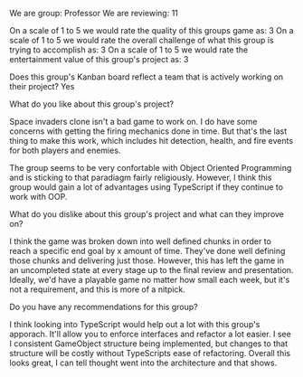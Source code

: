 We are group: Professor
We are reviewing: 11

 

On a scale of 1 to 5 we would rate the quality of this groups game as: 3
On a scale of 1 to 5 we would rate the overall challenge of what this group is trying to accomplish as: 3
On a scale of 1 to 5 we would rate the entertainment value of this group's project as: 3

 

Does this group's Kanban board reflect a team that is actively working on their project? Yes

 

What do you like about this group's project?


Space invaders clone isn't a bad game to work on. I do have some concerns with getting the firing mechanics done in time. But that's the last thing to make this work, which includes hit detection, health, and fire events for both players and enemies.

The group seems to be very confortable with Object Oriented Programming and is sticking to that paradiagm fairly religiously. However, I think this group would gain a lot of advantages using TypeScript if they continue to work with OOP.
 

What do you dislike about this group's project and what can they improve on?


I think the game was broken down into well defined chunks in order to reach a specific end goal by x amount of time. They've done well defining those chunks and delivering just those. However, this has left the game in an uncompleted state at every stage up to the final review and presentation. Ideally, we'd have a playable game no matter how small each week, but it's not a requirement, and this is more of a nitpick.
 

Do you have any recommendations for this group?


I think looking into TypeScript would help out a lot with this group's apporach. It'll allow you to enforce interfaces and refactor a lot easier. I see I consistent GameObject structure being implemented, but changes to that structure will be costly without TypeScripts ease of refactoring. Overall this looks great, I can tell thought went into the architecture and that shows.
